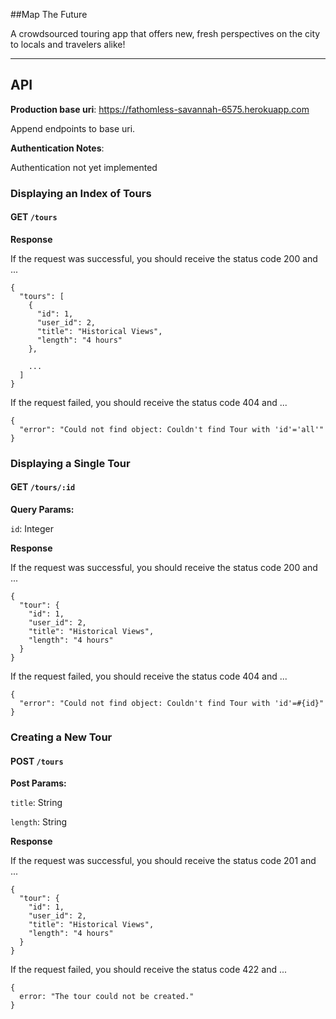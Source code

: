 ##Map The Future

A crowdsourced touring app that offers new, fresh perspectives on the city to locals and travelers alike!

-------------------------------------------------


## API

**Production base uri**: https://fathomless-savannah-6575.herokuapp.com

Append endpoints to base uri.

**Authentication Notes**:

Authentication not yet implemented


### Displaying an Index of Tours

#### GET `/tours`

**Response**

If the request was successful, you should receive the status code 200 and ...

```
{
  "tours": [
    {
      "id": 1,
      "user_id": 2,
      "title": "Historical Views",
      "length": "4 hours"
    },

    ...
  ]
}
```

If the request failed, you should receive the status code 404 and ...

```
{
  "error": "Could not find object: Couldn't find Tour with 'id'='all'"
}
```

### Displaying a Single Tour

#### GET `/tours/:id`

**Query Params:**

`id`: Integer

**Response**

If the request was successful, you should receive the status code 200 and ...

```
{
  "tour": {
    "id": 1,
    "user_id": 2,
    "title": "Historical Views",
    "length": "4 hours"
  }
}
```

If the request failed, you should receive the status code 404 and ...

```
{
  "error": "Could not find object: Couldn't find Tour with 'id'=#{id}"
}
```

### Creating a New Tour

#### POST `/tours`

**Post Params:**

`title`: String

`length`: String

**Response**

If the request was successful, you should receive the status code 201 and ...

```
{
  "tour": {
    "id": 1,
    "user_id": 2,
    "title": "Historical Views",
    "length": "4 hours"
  }
}
```

If the request failed, you should receive the status code 422 and ...

```
{
  error: "The tour could not be created."
}
```